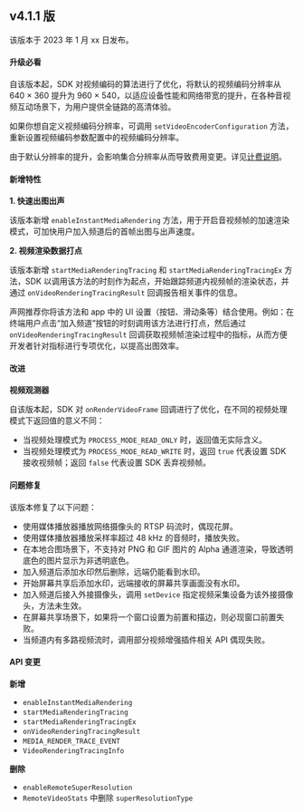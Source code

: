 ##  v4.1.1 版

 该版本于 2023 年 1 月 xx 日发布。


 #### 升级必看

 自该版本起，SDK 对视频编码的算法进行了优化，将默认的视频编码分辨率从 640 × 360 提升为 960 × 540，以适应设备性能和网络带宽的提升，在各种音视频互动场景下，为用户提供全链路的高清体验。

 如果你想自定义视频编码分辨率，可调用 `setVideoEncoderConfiguration` 方法，重新设置视频编码参数配置中的视频编码分辨率。

<div class="note">由于默认分辨率的提升，会影响集合分辨率从而导致费用变更。详见<a href="./billing_rtc_ng">计费说明</a>。</div>

 #### 新增特性

 **1. 快速出图出声**

 该版本新增 `enableInstantMediaRendering` 方法，用于开启音视频帧的加速渲染模式，可加快用户加入频道后的首帧出图与出声速度。

 **2. 视频渲染数据打点**

 该版本新增 `startMediaRenderingTracing` 和 `startMediaRenderingTracingEx` 方法，SDK 以调用该方法的时刻作为起点，开始跟踪频道内视频帧的渲染状态，并通过 `onVideoRenderingTracingResult` 回调报告相关事件的信息。

 声网推荐你将该方法和 app 中的 UI 设置（按钮、滑动条等）结合使用。例如：在终端用户点击“加入频道”按钮的时刻调用该方法进行打点，然后通过 `onVideoRenderingTracingResult` 回调获取视频帧渲染过程中的指标，从而方便开发者针对指标进行专项优化，以提高出图效率。



 #### 改进

 **视频观测器**

 自该版本起，SDK 对 `onRenderVideoFrame` 回调进行了优化，在不同的视频处理模式下返回值的意义不同：

 - 当视频处理模式为 `PROCESS_MODE_READ_ONLY` 时，返回值无实际含义。
 - 当视频处理模式为 `PROCESS_MODE_READ_WRITE` 时，返回 `true` 代表设置 SDK 接收视频帧；返回 `false` 代表设置 SDK 丢弃视频帧。

 #### 问题修复

 该版本修复了以下问题：

 - 使用媒体播放器播放网络摄像头的 RTSP 码流时，偶现花屏。
 - 使用媒体播放器播放采样率超过 48 kHz 的音频时，播放失败。
 - 在本地合图场景下，不支持对 PNG 和 GIF 图片的 Alpha 通道渲染，导致透明底色的图片显示为非透明底色。
 - 加入频道后添加水印然后删除，远端仍能看到水印。
 - 开始屏幕共享后添加水印，远端接收的屏幕共享画面没有水印。
 - 加入频道后接入外接摄像头，调用 `setDevice` 指定视频采集设备为该外接摄像头，方法未生效。
 - 在屏幕共享场景下，如果将一个窗口设置为前置和描边，则必现窗口前置失败。
 - 当频道内有多路视频流时，调用部分视频增强插件相关 API 偶现失败。

 #### API 变更

 **新增**

 - `enableInstantMediaRendering`
 - `startMediaRenderingTracing`
 - `startMediaRenderingTracingEx`
 - `onVideoRenderingTracingResult`
 - `MEDIA_RENDER_TRACE_EVENT`
 - `VideoRenderingTracingInfo`

 **删除**

 - `enableRemoteSuperResolution`
 - `RemoteVideoStats` 中删除 `superResolutionType`